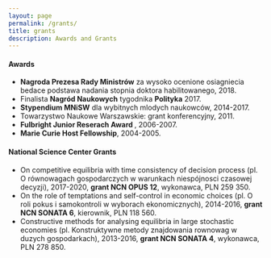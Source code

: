 ```yaml
---
layout: page
permalink: /grants/
title: grants 
description: Awards and Grants  
---
```



<h4><a name="coconf">Awards</a></h4>

<p>
<ul>

<li> <b>Nagroda Prezesa Rady Ministrów</b> za wysoko ocenione osiagniecia bedace podstawa nadania stopnia doktora habilitowanego, 2018.</li>

<li> Finalista <b>Nagród Naukowych</b> tygodnika <b>Polityka</b> 2017.</li>

<li> <b>Stypendium MNiSW</b> dla wybitnych mlodych naukowców, 2014-2017.</li>

<li> Towarzystwo Naukowe Warszawskie: grant konferencyjny, 2011. </li>

<li> <b>Fulbright Junior Reserach Award </b>, 2006-2007. </li>

<li> <b> Marie Curie Host Fellowship</b>, 2004-2005. </li>

</ul>
</p>

<h4><a name="coconf">National Science Center Grants</a></h4>

<p>
<ul>

<li> On competitive equilibria with time consistency of decision process (pl. O równowagach gospodarczych w warunkach niespójnosci czasowej decyzji), 2017-2020, <b>grant NCN OPUS 12</b>, wykonawca, PLN 259 350.</li>

<li> On the role of temptations and self-control in economic choices (pl. O roli pokus i samokontroli w wyborach ekonomicznych), 2014-2016, <b>grant NCN SONATA 6</b>, kierownik, PLN 118 560.</li>

<li> Constructive methods for analysing equilibria in large stochastic economies (pl. Konstruktywne metody znajdowania rownowag w duzych gospodarkach), 2013-2016, <b>grant NCN SONATA 4</b>, wykonawca, PLN 278 850.</li>

</ul>
</p>

